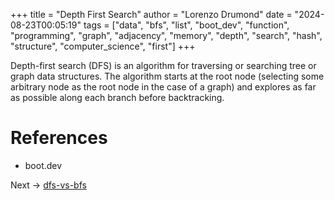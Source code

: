 +++
title = "Depth First Search"
author = "Lorenzo Drumond"
date = "2024-08-23T00:05:19"
tags = ["data",  "bfs",  "list",  "boot_dev",  "function",  "programming",  "graph",  "adjacency",  "memory",  "depth",  "search",  "hash",  "structure",  "computer_science",  "first"]
+++



Depth-first search (DFS) is an algorithm for traversing or searching tree or graph data structures. The algorithm starts at the root node (selecting some arbitrary node as the root node in the case of a graph) and explores as far as possible along each branch before backtracking.

# References

- boot.dev

Next -> [dfs-vs-bfs](/wiki/dfs-vs-bfs/)
